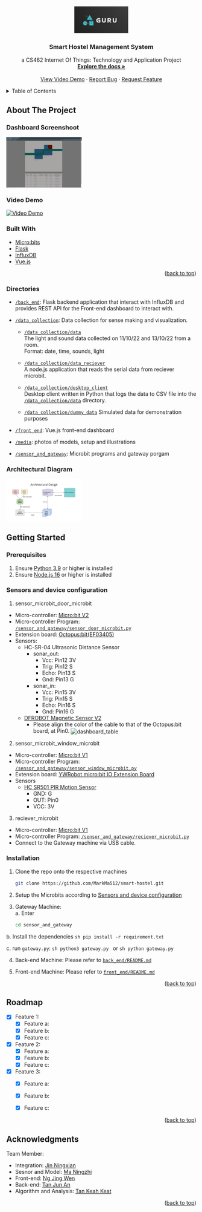 <div id="top"></div>
<!--
*** Template from: https://github.com/othneildrew/Best-README-Template
*** Thanks for checking out the Best-README-Template. If you have a suggestion
*** that would make this better, please fork the repo and create a pull request
*** or simply open an issue with the tag "enhancement".
*** Don't forget to give the project a star!
*** Thanks again! Now go create something AMAZING! :D
-->

<!-- PROJECT LOGO -->
<br />
<div align="center">
  <a href="https://github.com/MarkMa512/smart-hostel">
    <img src="media/team_logo.png" alt="Logo" width="144" height="72">
  </a>

<h3 align="center">Smart Hostel Management System</h3>

  <p align="center">
    a CS462 Internet Of Things: Technology and Application Project
    <br />
    <a href="https://github.com/MarkMa512/smart-hostel"><strong>Explore the docs »</strong></a>
    <br />
    <br />
    <a href="https://youtu.be/VCjBWMjaBcI">View Video Demo</a>
    ·
    <a href="https://github.com/MarkMa512/smart-hostel/issues">Report Bug</a>
    ·
    <a href="https://github.com/MarkMa512/smart-hostel/issues">Request Feature</a>
  </p>
</div>

<!-- TABLE OF CONTENTS -->
<details>
  <summary>Table of Contents</summary>
  <ol>
    <li>
      <a href="#about-the-project">About The Project</a>
      <ul>
        <li><a href="#dashboard-screenshot">Dashboard Screenshoot</a></li>
        <li><a href="#video-demo">Video Demo</a></li>
        <li><a href="#built-with">Built With</a></li>
        <li><a href="#directories">Directories</a></li>
        <li><a href="#architectural-diagram">Architectural Diagram</a></li>
      </ul>
    </li>
    <li>
      <a href="#getting-started">Getting Started</a>
      <ul>
        <li><a href="#prerequisites">Prerequisites</a></li>
        <li><a href="#sensors-and-device-configuration">Sensors and device configuration</a></li>
        <li><a href="#installation">Installation</a></li>
      </ul>
    </li>
    <li><a href="#roadmap">Roadmap</a></li>
    <li><a href="#acknowledgments">Acknowledgments</a></li>
  </ol>
</details>



<!-- ABOUT THE PROJECT -->
## About The Project

### Dashboard Screenshoot
<img
  align="center"
  src="media/dashboard_table.png"
  alt="dashboard_table"
  title="dashboard_table"
  style="display: inline-block; margin: 0 auto; max-width: 200px">

### Video Demo
[![Video Demo](https://img.youtube.com/vi/VCjBWMjaBcI/0.jpg)](https://www.youtube.com/watch?v=VCjBWMjaBcI)


### Built With
* [Micro:bits](https://microbit.org/)
* [Flask](https://flask.palletsprojects.com/en/2.2.x/)
* [InfluxDB](https://www.influxdata.com/)
* [Vue.js](https://vuejs.org)

<p align="right">(<a href="#top">back to top</a>)</p>

### Directories
- [`/back_end`](https://github.com/MarkMa512/smart-hostel/tree/master/back_end): Flask backend application that interact with InfluxDB and provides REST API for the Front-end dashboard to interact  with.  

- [`/data_collection`](https://github.com/MarkMa512/smart-hostel/tree/master/data_collection): Data collection for sense making and visualization.  

    - [`/data_collection/data`](https://github.com/MarkMa512/smart-hostel/tree/master/data_collection/data)  
    The light and sound data collected on 11/10/22 and 13/10/22 from a room.  
    Format: date, time, sounds, light  
    
  - [`/data_collection/data_reciever`](https://github.com/MarkMa512/smart-hostel/tree/master/data_collection/data_receiver)  
    A node.js application that reads the serial data from reciever microbit. 

  - [`/data_collection/desktop_client`](https://github.com/MarkMa512/smart-hostel/tree/master/data_collection/desktop_client)  
    Desktop client written in Python that logs the data to CSV file into the [`/data_collection/data`](https://github.com/MarkMa512/smart-hostel/tree/master/data_collection/data) directory.  

  - [`/data_collection/dummy_data`](https://github.com/MarkMa512/smart-hostel/tree/master/data_collection/dummy_data) 
    Simulated data for demonstration purposes

- [`/front_end`](https://github.com/MarkMa512/smart-hostel/tree/master/front_end): Vue.js front-end dashboard 

- [`/media`](https://github.com/MarkMa512/smart-hostel/tree/master/media): photos of models, setup and illustrations

- [`/sensor_and_gateway`](https://github.com/MarkMa512/smart-hostel/tree/master/sensor_and_gateway): Microbit programs and gateway porgam

### Architectural Diagram

<img
  align="center"
  src="media/architectural_design.png"
  alt="dashboard_table"
  title="dashboard_table"
  style="display: inline-block; margin: 0 auto; max-width: 200px">


<!-- GETTING STARTED -->
## Getting Started

### Prerequisites
1. Ensure [Python 3.9](https://www.python.org/downloads/) or higher is installed 
2. Ensure [Node.js 16](https://nodejs.org/en/) or higher is installed

### Sensors and device configuration
1. sensor_microbit_door_microbit
- Micro-controller: [Micro:bit V2](https://microbit.org/new-microbit/)
- Micro-controller Program: [`/sensor_and_gateway/sensor_door_microbit.py`](https://github.com/MarkMa512/smart-hostel/blob/master/sensor_and_gateway/sensor_door_microbit.py) 
- Extension board: [Octopus:bit(EF03405)](https://www.elecfreaks.com/learn-en/microbitExtensionModule/octopus_bit.html) 
- Sensors: 
  - HC-SR-04 Ultrasonic Distance Sensor
    - sonar_out: 
      - Vcc: Pin12 3V
      - Trig: Pin12 S
      - Echo: Pin13 S
      - Gnd: Pin13 G
    - sonar_in: 
      - Vcc: Pin15 3V
      - Trig: Pin15 S
      - Echo: Pin16 S
      - Gnd: Pin16 G
  - [DFROBOT Magnetic Sensor V2](https://wiki.dfrobot.com/Digital_magnetic_sensor_SKU__DFR0033)
    - Please align the color of the cable to that of the Octopus:bit board, at Pin0. 
<img
  align="center"
  src="media/door_microbit_setup.png"
  alt="dashboard_table"
  title="dashboard_table"
  style="display: inline-block; margin: 0 auto; max-width: 200px">


2. sensor_microbit_window_microbit
- Micro-controller: [Micro:bit V1](https://microbit.org/new-microbit/)
- Micro-controller Program: [`/sensor_and_gateway/sensor_window_microbit.py`](https://github.com/MarkMa512/smart-hostel/blob/master/sensor_and_gateway/sensor_window_microbit.py)  
- Extension board: [YWRobot micro:bit IO Extension Board](http://wiki.ywrobot.net/index.php?title=(SKU:BRD080003)IO_Extension_Board扩展板适用于Micro:bit)
- Sensors
  - [HC SR501 PIR Motion Sensor](https://lastminuteengineers.com/pir-sensor-arduino-tutorial/)
    - GND: G
    - OUT: Pin0
    - VCC: 3V


3. reciever_microbit
- Micro-controller: [Micro:bit V1](https://microbit.org/new-microbit/)
- Micro-controller Program: [`/sensor_and_gateway/reciever_microbit.py`](https://github.com/MarkMa512/smart-hostel/blob/master/sensor_and_gateway/reciever_microbit.py) 
- Connect to the Gateway machine via USB cable. 

### Installation

1. Clone the repo onto the respective machines
   ```sh
   git clone https://github.com/MarkMa512/smart-hostel.git
   ```
2. Setup the Microbits according to <a href="#sensors-and-device-configuration">Sensors and device configuration</a>

3. Gateway Machine:  
  a. Enter
    ```sh
    cd sensor_and_gateway
    ```

  b. Install the dependencies
    ```sh
    pip install -r requirement.txt
    ```
  
  c. run `gateway.py`: 
    ```sh
    python3 gateway.py
    ```
   or 
    ```sh
    python gateway.py
    ```

4. Back-end Machine: Please refer to [`back_end/README.md`](https://github.com/MarkMa512/smart-hostel/tree/master/back_end#readme)

5. Front-end Machine: Please refer to [`front_end/README.md`](https://github.com/MarkMa512/smart-hostel/tree/master/front_end#readme)

<p align="right">(<a href="#top">back to top</a>)</p>


<!-- ROADMAP -->
## Roadmap
- [x] Feature 1: 
  - [x] Feature a: 
  - [x] Feature b: 
  - [x] Feature c:
- [x] Feature 2: 
  - [x] Feature a: 
  - [x] Feature b: 
  - [x] Feature c: 
- [x] Feature 3: 
  - [x] Feature a: 
  - [x] Feature b: 
  - [x] Feature c: 


<p align="right">(<a href="#top">back to top</a>)</p>


<!-- ACKNOWLEDGMENTS -->
## Acknowledgments

Team Member:
- Integration: [Jin Ningxian](https://github.com/jinningxian)
- Sesnor and Model: [Ma Ningzhi](https://github.com/MarkMa512)
- Front-end: [Ng Jing Wen](https://github.com/ngjw1599)
- Back-end: [Tan Jun An](https://github.com/junan-tan-2019)
- Algorithm and Analysis: [Tan Keah Keat](https://github.com/kk-tan-2019)

<p align="right">(<a href="#top">back to top</a>)</p>
